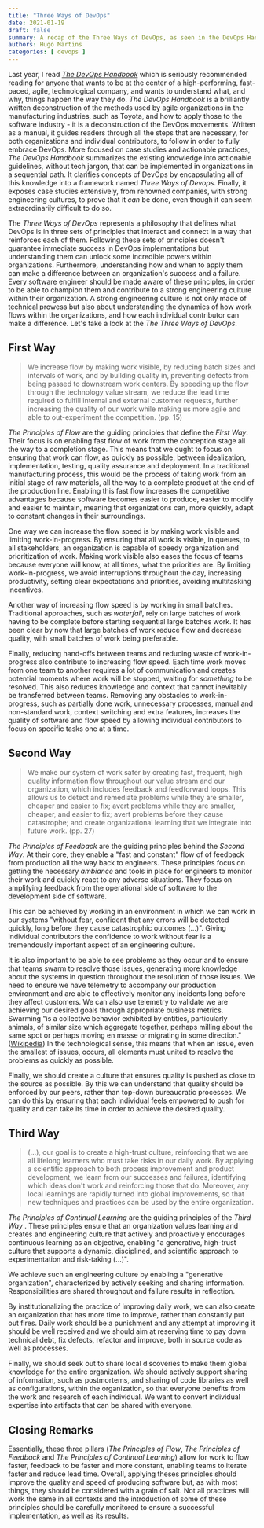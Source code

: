 ```yaml
---
title: "Three Ways of DevOps"
date: 2021-01-19
draft: false
summary: A recap of the Three Ways of DevOps, as seen in the DevOps Handbook. In this essay we'll go through _The Principles of Flow_, _The Principles of Feedback_ and _The Principles of Continual Learning_, and what they represent in DevOps.
authors: Hugo Martins
categories: [ devops ]
---
```


Last year, I read [ _The DevOps Handbook_](https://www.amazon.com/DevOps-Handbook-World-Class-Reliability-Organizations/dp/1942788002) which is seriously recommended reading for anyone that wants to be at the center of a high-performing, fast-paced, agile, technological company, and wants to understand what, and why, things happen the way they do. _The DevOps Handbook_ is a brilliantly written deconstruction of the methods used by agile organizations in the manufacturing industries, such as Toyota, and how to apply those to the software industry - it is a deconstruction of the DevOps movements. Written as a manual, it guides readers through all the steps that are necessary, for both organizations and individual contributors, to follow in order to fully embrace DevOps. More focused on case studies and actionable practices, _The DevOps Handbook_ summarizes the existing knowledge into actionable guidelines, without tech jargon, that can be implemented in organizations in a sequential path. It clarifies concepts of DevOps by encapsulating all of this knowledge into a framework named _Three Ways of Devops_. Finally, it exposes case studies extensively, from renowned companies, with strong engineering cultures, to prove that it _can_ be done, even though it can seem extraordinarily difficult to do so.

The _Three Ways of DevOps_ represents a philosophy that defines what DevOps is in three sets of principles that interact and connect in a way that reinforces each of them. Following these sets of principles doesn't guarantee immediate success in DevOps implementations but understanding them can unlock some incredible powers within organizations. Furthermore, understanding how and when to apply them can make a difference between an organization's success and a failure. Every software engineer should be made aware of these principles, in order to be able to champion them and contribute to a strong engineering culture within their organization. A strong engineering culture is not only made of technical prowess but also about understanding the dynamics of how work flows within the organizations, and how each individual contributor can make a difference. Let's take a look at the _The Three Ways of DevOps_.

## First Way

> We increase flow by making work visible, by reducing batch sizes and intervals of work, and by building quality in, preventing defects from being passed to downstream work centers. By speeding up the flow through the technology value stream, we reduce the lead time required to fulfill internal and external customer requests, further increasing the quality of our work while making us more agile and able to out-experiment the competition. (pp. 15)

_The Principles of Flow_ are the guiding principles that define the _First Way_. Their focus is on enabling fast flow of work from the conception stage all the way to a completion stage. This means that we ought to focus on ensuring that work can flow, as quickly as possible, between idealization, implementation, testing, quality assurance and deployment. In a traditional manufacturing process, this would be the process of taking work from an initial stage of raw materials, all the way to a complete product at the end of the production line. Enabling this fast flow increases the competitive advantages because software becomes easier to produce, easier to modify and easier to maintain, meaning that organizations can, more quickly, adapt to constant changes in their surroundings.

One way we can increase the flow speed is by making work visible and limiting work-in-progress. By ensuring that all work is visible, in queues, to all stakeholders, an organization is capable of speedy organization and prioritization of work. Making work visible also eases the focus of teams because everyone will know, at all times, what the priorities are. By limiting work-in-progress, we avoid interruptions throughout the day, increasing productivity, setting clear expectations and priorities, avoiding multitasking incentives.

Another way of increasing flow speed is by working in small batches. Traditional approaches, such as _waterfall_, rely on large batches of work having to be complete before starting sequential large batches work. It has been clear by now that large batches of work reduce flow and decrease quality, with small batches of work being preferable.

Finally, reducing hand-offs between teams and reducing waste of work-in-progress also contribute to increasing flow speed. Each time work moves from one team to another requires a lot of communication and creates potential moments where work will be stopped, waiting for _something_ to be resolved. This also reduces knowledge and context that cannot inevitably be transferred between teams. Removing any obstacles to work-in-progress, such as partially done work, unnecessary processes, manual and non-standard work, context switching and extra features, increases the quality of software and flow speed by allowing individual contributors to focus on specific tasks one at a time.

## Second Way

> We make our system of work safer by creating fast, frequent, high quality information flow throughout our value stream and our organization, which includes feedback and feedforward loops. This allows us to detect and remediate problems while they are smaller, cheaper and easier to fix; avert problems while they are smaller, cheaper, and easier to fix; avert problems before they cause catastrophe; and create organizational learning that we integrate into future work. (pp. 27)

_The Principles of Feedback_  are the guiding principles behind the _Second Way_. At their core, they enable a "fast and constant" flow of of feedback from production all the way back to engineers. These principles focus on getting the necessary _ambiance_ and tools in place for engineers to monitor their work and quickly react to any adverse situations. They focus on amplifying feedback from the operational side of software to the development side of software.

This can be achieved by working in an environment  in which we can work in our systems "without fear, confident that any errors will be detected quickly, long before they cause catastrophic outcomes (...)". Giving individual contributors the confidence to work without fear is a tremendously important aspect of an engineering culture.

It is also important to be able to see problems as they occur and to ensure that teams swarm to resolve those issues, generating more knowledge about the systems in question throughout the resolution of those issues. We need to ensure we have telemetry to accompany our production environment and are able to effectively monitor any incidents long before they affect customers. We can also use telemetry to validate we are achieving our desired goals through appropriate business metrics. Swarming "is a collective behavior exhibited by entities, particularly animals, of similar size which aggregate together, perhaps milling about the same spot or perhaps moving en masse or migrating in some direction." ([Wikipedia](https://en.wikipedia.org/wiki/Swarm_behaviour)) In the technological sense, this means that when an issue, even the smallest of issues, occurs, all elements must united to resolve the problems as quickly as possible.

Finally, we should create a culture that ensures quality is pushed as close to the source as possible. By this we can understand that quality should be enforced by our peers, rather than top-down bureaucratic processes. We can do this by ensuring that each individual feels empowered to push for quality and can take its time in order to achieve the desired quality.

## Third Way

> (...), our goal is to create a high-trust culture, reinforcing that we are all lifelong learners who must take risks in our daily work. By applying a scientific approach to both process improvement and product development, we learn from our successes and failures, identifying which ideas don't work and reinforcing those that do. Moreover, any local learnings are rapidly turned into global improvements, so that new techniques and practices can be used by the entire organization.

_The Principles of Continual Learning_  are the guiding principles of the _Third Way_ . These principles ensure that an organization values learning and creates and engineering culture that actively and proactively encourages continuous learning as an objective, enabling "a generative, high-trust culture that supports a dynamic, disciplined, and scientific approach to experimentation and risk-taking (...)".

We achieve such an engineering culture by enabling a "generative organization", characterized by actively seeking and sharing information. Responsibilities are shared throughout and failure results in reflection.

By institutionalizing the practice of improving daily work, we can also create an organization that has more time to improve, rather than constantly put out fires. Daily work should be a punishment and any attempt at improving it should be well received and we should aim at reserving time to pay down technical debt, fix defects, refactor and improve, both in source code as well as processes.

Finally, we should seek out to share local discoveries to make them global knowledge for the entire organization. We should actively support sharing of information, such as postmortems, and sharing of code libraries as well as configurations, within the organization, so that everyone benefits from the work and research of each individual. We want to convert individual expertise into artifacts that can be shared with everyone.

## Closing Remarks

Essentially, these three pillars (_The Principles of Flow_, _The Principles of Feedback_ and _The Principles of Continual Learning_) allow for work to flow faster, feedback to be faster and more constant, enabling teams to iterate faster and reduce lead time. Overall, applying theses principles should improve the quality and speed of producing software but, as with most things, they should be considered with a grain of salt. Not all practices will work the same in all contexts and the introduction of some of these principles should be carefully monitored to ensure a successful implementation, as well as its results.
